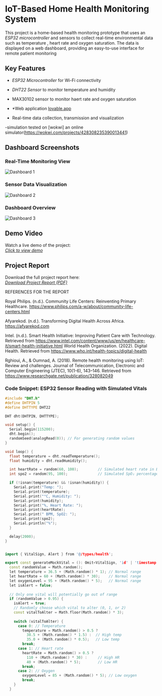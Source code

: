 # IoT-Based Home Health Monitoring System

This project is a home-based health monitoring prototype that uses an *ESP32 microcontroller* and sensors to collect real-time environmental data such as temperature , heart rate and oxygen saturation. The data is displayed on a web dashboard, providing an easy-to-use interface for remote patient monitoring


## Key Features

- *ESP32 Microcontroller* for Wi-Fi connectivity
- *DHT22 Sensor* to monitor temperature and humidity
- MAX30102 sensor to monitor haert rate and oxygen saturation

- *Web application [lovable.app](https://alice-guardian-angel-system.lovable.app/)

- Real-time data collection, transmission and visualization

-simulation tested on [wokwi] an online simulator(https://wokwi.com/projects/428308235390013441)


## Dashboard Screenshots

### Real-Time Monitoring View
![Dashboard 1](screenshot%201.jpg)

### Sensor Data Visualization
![Dashboard 2](screenshot%202.jpg)

### Dashboard Overview
![Dashboard 3](screenshot%203.jpg)

## Demo Video

Watch a live demo of the project:  
*[Click to view demo](https://drive.google.com/file/d/10aoKEo7vGxX4DBWdYWNZWmmFUdVB6ad0/view?usp=drive_link)*


## Project Report

Download the full project report here:  
[*Download Project Report (PDF)*](./PROJECT%20REPORT.pdf)


REFERENCES FOR THE REPORT

Royal Philips. (n.d.). Community Life Centers: Reinventing Primary Healthcare. https://www.philips.com/a-w/about/community-life-centers.html

Afyarekod. (n.d.). Transforming Digital Health Across Africa.  https://afyarekod.com

Intel. (n.d.). Smart Health Initiative: Improving Patient Care with Technology. Retrieved  from https://www.intel.com/content/www/us/en/healthcare-it/smart-health-initiative.html 
World Health Organization. (2022). Digital Health. Retrieved from https://www.who.int/health-topics/digital-health 

Rghioui, A., & Oumnad, A. (2018). Remote health monitoring using IoT: Review and challenges. Journal of Telecommunication, Electronic and Computer Engineering (JTEC), 10(1-6), 143–146. Retrieved from https://www.researchgate.net/publication/328082049 

### Code Snippet: ESP32 Sensor Reading with Simulated Vitals

```cpp
#include "DHT.h"
#define DHTPIN 5
#define DHTTYPE DHT22

DHT dht(DHTPIN, DHTTYPE);

void setup() {
  Serial.begin(115200);
  dht.begin();
  randomSeed(analogRead(0)); // For generating random values
}

void loop() {
  float temperature = dht.readTemperature();
  float humidity = dht.readHumidity();

  int heartRate = random(60, 100);         // Simulated heart rate in BPM
  int spo2 = random(95, 100);              // Simulated SpO₂ percentage

  if (!isnan(temperature) && !isnan(humidity)) {
    Serial.print("Temp: ");
    Serial.print(temperature);
    Serial.print("°C, Humidity: ");
    Serial.print(humidity);
    Serial.print("%, Heart Rate: ");
    Serial.print(heartRate);
    Serial.print(" BPM, SpO2: ");
    Serial.print(spo2);
    Serial.println("%");
  }

  delay(2000);
}


import { VitalSign, Alert } from '@/types/health';

export const generateMockVital = (): Omit<VitalSign, 'id' | 'timestamp'> => {
  const randomValue = Math.random();
  let temperature = 36.5 + (Math.random() * 1); // Normal range
  let heartRate = 60 + (Math.random() * 30);    // Normal range
  let oxygenLevel = 95 + (Math.random() * 5);   // Normal range
  let isAlert = false;
  
  // Only one vital will potentially go out of range
  if (randomValue > 0.95) {
    isAlert = true;
    // Randomly choose which vital to alter (0, 1, or 2)
    const vitalToAlter = Math.floor(Math.random() * 3);
    
    switch (vitalToAlter) {
      case 0: // Temperature
        temperature = Math.random() > 0.5 ? 
          38.5 + (Math.random() * 1.5) :  // High temp
          35.0 + (Math.random() * 0.5);   // Low temp
        break;
      case 1: // Heart rate
        heartRate = Math.random() > 0.5 ?
          110 + (Math.random() * 30) :     // High HR
          40 + (Math.random() * 5);        // Low HR
        break;
      case 2: // Oxygen
        oxygenLevel = 85 + (Math.random() * 5); // Low oxygen
        break;
    }
  }
  
